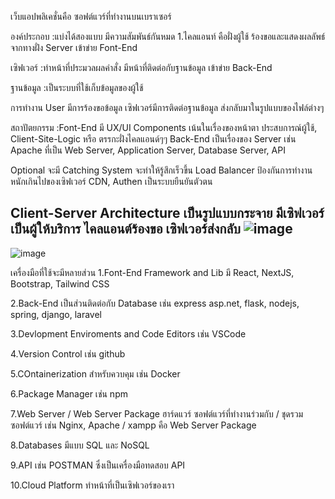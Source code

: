 เว็บแอปพลิเคชั่นคือ ซอฟต์แวร์ที่ทำงานบนเบราเซอร์

องค์ประกอบ 
:แบ่งได้สองแบบ มีความสัมพันธ์กันหมด 1.ไคลแอนท์ คือฝั่งผู้ใช้ ร้องขอและแสดงผลลัพธ์จากทางฝั่ง Server 
เข้าข่าย Font-End 

เซิฟเวอร์ 
:ทำหน้าที่ประมวลผลคำสั่ง มีหน้าที่ติดต่อกับฐานข้อมูล เข้าข่าย Back-End

ฐานข้อมูล 
:เป็นระบบที่ใช้เก็บข้อมูลของผู้ใช้ 

การทำงาน User มีการร้องขอข้อมูล เซิฟเวอร์มีการติดต่อฐานข้อมูล ส่งกลับมาในรูปแบบของไฟล์ต่างๆ

สถาปัตยกรรม 
:Font-End มี UX/UI Components เน้นในเรื่องของหน้าตา ประสบการณ์ผู้ใช้, Client-Site-Logic หรือ ตรรกะฝั่งไคลแอนด์ๆๆ
Back-End เป็นเรื่องของ Server เช่น Apache ที่เป็น Web Server, Application Server, Database Server, API

Optional จะมี Catching System จะทำให้รู้สึกเร็วขึ้น Load Balancer ป้องกันการทำงานหนักเกินไปของเซิฟเวอร์ CDN, Authen
เป็นระบบยืนยันตัวตน

Client-Server Architecture เป็นรูปแบบกระจาย มีเซิฟเวอร์เป็นผู้ให้บริการ ไคลแอนต์ร้องขอ เซิฟเวอร์ส่งกลับ
![image](https://github.com/user-attachments/assets/a5c16cf5-062a-482d-8bf0-2a7314044181)
-----------------------------------
![image](https://github.com/user-attachments/assets/64ff85fe-042d-47d8-8d3e-544d289a597a)


เครื่องมือที่ใช้จะมีหลายส่วน 1.Font-End Framework and Lib
มี React, NextJS, Bootstrap, Tailwind CSS

2.Back-End เป็นส่วนติดต่อกับ Database เช่น express asp.net, flask, nodejs, spring, django, laravel

3.Devlopment Enviroments and Code Editors เช่น VSCode 

4.Version Control เช่น github

5.COntainerization สำหรับควบคุม เช่น Docker

6.Package Manager เช่น npm 

7.Web Server / Web Server Package ฮาร์ดแวร์ ซอฟต์แวร์ที่ทำงานร่วมกับ / ชุดรวมซอฟต์แวร์
เช่น Nginx, Apache / xampp คือ  Web Server Package

8.Databases มีแบบ SQL และ  NoSQL 

9.API เช่น POSTMAN ซึ่งเป็นเครื่องมือทดสอบ API

10.Cloud Platform ทำหน้าที่เป็นเซิฟเวอร์ของเรา
